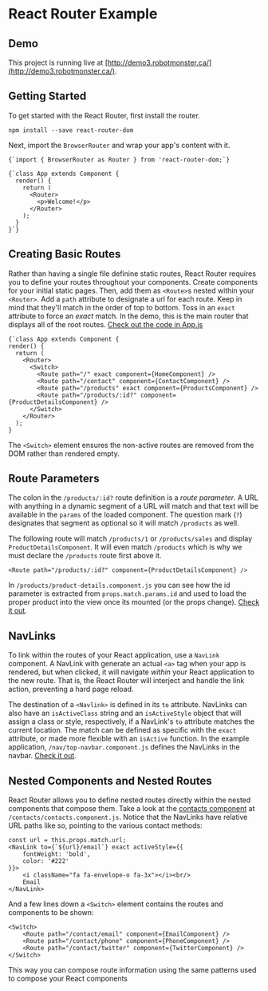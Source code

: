 # React Router Example
## Demo
This project is running live at [http://demo3.robotmonster.ca/](http://demo3.robotmonster.ca/).
## Getting Started
To get started with the React Router, first install the router.

````
npm install --save react-router-dom
````

Next, import the `BrowserRouter` and wrap your app's content with it.</p>

````
{`import { BrowserRouter as Router } from 'react-router-dom;`}
````

````
{`class App extends Component {
  render() {
    return (
      <Router>
        <p>Welcome!</p>
      </Router>
    );
  }
}`}
````

## Creating Basic Routes
Rather than having a single file definine static routes, React Router requires you to define your routes throughout your components.
Create components for your initial static pages. Then, add them as `<Route>`s nested within your `<Router>`. Add a `path` attribute to designate a url for each route. Keep in mind that they'll match in the order of top to bottom. Toss in an `exact` attribute to force an _exact_ match.
In the demo, this is the main router that displays all of the root routes. [Check out the code in App.js](https://github.com/SpaceFozzy/react-router-example/blob/47be3851c03b38be005a4f038544d36a9a0e60fe/src/App.js#L16)
````
{`class App extends Component {
render() {
  return (
    <Router>
      <Switch>
        <Route path="/" exact component={HomeComponent} />
        <Route path="/contact" component={ContactComponent} />
        <Route path="/products" exact component={ProductsComponent} />
        <Route path="/products/:id?" component={ProductDetailsComponent} />
      </Switch>
    </Router>
  );
}
````
The `<Switch>` element ensures the non-active routes are removed from the DOM rather than rendered empty.
## Route Parameters

The colon in the `/products/:id?` route definition is a _route parameter_. A URL with anything in a dynamic segment of a URL will match and that text will be available in the `params` of the loaded component. The question mark (`?`) designates that segment as optional so it will match `/products` as well.

The following route will match `/products/1` or `/products/sales` and display `ProductDetailsComponent`. It will even match `/products` which is why we must declare the `/products` route first above it.
```
<Route path="/products/:id?" component={ProductDetailsComponent} />
```
In `/products/product-details.component.js` you can see how the id parameter is extracted from `props.match.params.id` and used to load the proper product into the view once its mounted (or the props change). [Check it out](https://github.com/SpaceFozzy/react-router-example/blob/47be3851c03b38be005a4f038544d36a9a0e60fe/src/products/product-details.component.js#L13).
## NavLinks
To link within the routes of your React application, use a `NavLink` component. A NavLink with generate an actual `<a>` tag when your app is rendered, but when clicked, it will navigate _within_ your React application to the new route. That is, the React Router will interject and handle the link action, preventing a hard page reload.

The destination of a `<Navlink>` is defined in its `to` attribute. NavLinks can also have an `isActiveClass` string and an `isActiveStyle` object that will assign a class or style, respectively, if a NavLink's `to` attribute matches the current location. The match can be defined as specific with the `exact` attribute, or made more flexible with an `isActive` function. 
In the example application, `/nav/top-navbar.component.js` defines the NavLinks in the navbar. [Check it out](https://github.com/SpaceFozzy/react-router-example/blob/47be3851c03b38be005a4f038544d36a9a0e60fe/src/nav/top-navbar.component.js#L20).
## Nested Components and Nested Routes
React Router allows you to define nested routes directly within the nested components that compose them. Take a look at the [contacts component](https://github.com/SpaceFozzy/react-router-example/blob/47be3851c03b38be005a4f038544d36a9a0e60fe/src/contact/contact.component.js#L25) at `/contacts/contacts.component.js`. Notice that the NavLinks have relative URL paths like so, pointing to the various contact methods:
```
const url = this.props.match.url;
<NavLink to={`${url}/email`} exact activeStyle={{
    fontWeight: 'bold',
    color: '#222'
}}>
    <i className="fa fa-envelope-o fa-3x"></i><br/>
    Email
</NavLink>
```
And a few lines down a `<Switch>` element contains the routes and components to be shown:
```
<Switch>
    <Route path="/contact/email" component={EmailComponent} />
    <Route path="/contact/phone" component={PhoneComponent} />
    <Route path="/contact/twitter" component={TwitterComponent} />
</Switch>
```
This way you can compose route information using the same patterns used to compose your React components